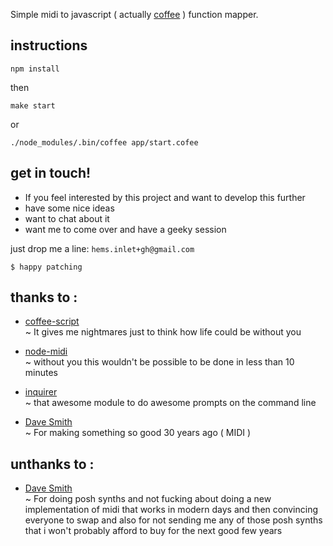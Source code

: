 Simple midi to javascript ( actually [coffee](http://coffeescript.org/) ) function mapper.

## instructions

````
npm install
````

then

````
make start
````

or

````
./node_modules/.bin/coffee app/start.cofee
````

## get in touch!

 - If you feel interested by this project and want to develop this further
 - have some nice ideas 
 - want to chat about it
 - want me to come over and have a geeky session  

just drop me a line: ````hems.inlet+gh@gmail.com````

````
$ happy patching
````

## thanks to :  
 * [coffee-script](http://coffeescript.org/)  
 ~ It gives me nightmares just to think how life could be without you

 * [node-midi](https://github.com/justinlatimer/node-midi)  
 ~ without you this wouldn't be possible to be done in less than 10 minutes 

 * [inquirer](https://www.npmjs.org/package/inquirer)  
 ~ that awesome module to do awesome prompts on the command line  

 * [Dave Smith](http://www.davesmithinstruments.com/)  
 ~ For making something so good 30 years ago ( MIDI )

## unthanks to :  

 * [Dave Smith](http://www.davesmithinstruments.com/)  
 ~ For doing posh synths and not fucking about doing a new implementation of
 midi that works in modern days and then convincing everyone to swap and also
 for not sending me any of those posh synths that i won't probably afford to
 buy for the next good few years